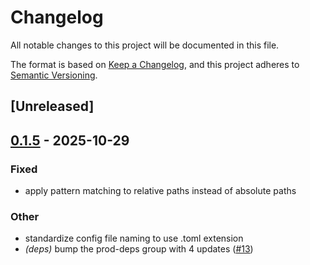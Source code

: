 # Changelog

All notable changes to this project will be documented in this file.

The format is based on [Keep a Changelog](https://keepachangelog.com/en/1.0.0/),
and this project adheres to [Semantic Versioning](https://semver.org/spec/v2.0.0.html).

## [Unreleased]

## [0.1.5](https://github.com/onsails/ccsync/compare/ccsync-core-v0.1.4...ccsync-core-v0.1.5) - 2025-10-29

### Fixed

- apply pattern matching to relative paths instead of absolute paths

### Other

- standardize config file naming to use .toml extension
- *(deps)* bump the prod-deps group with 4 updates ([#13](https://github.com/onsails/ccsync/pull/13))
